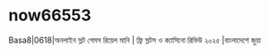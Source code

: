 # now66553
Basa8|0618|অনলাইন স্লট গেমস রিয়েল মানি | ফ্রি স্লটস ও ক্যাসিনো রিভিউ ২০২৫ |বাংলাদেশে জুয়া
